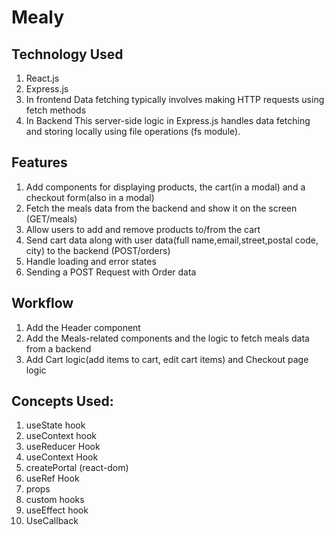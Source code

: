 # Mealy

## Technology Used 
1. React.js
2. Express.js
3. In frontend
 Data fetching typically involves making HTTP requests using fetch methods
4. In Backend
 This server-side logic in Express.js handles data fetching and storing locally using file operations (fs module). 
 
## Features 
1. Add components for displaying products, the cart(in a modal) and a checkout form(also in a modal) 
2. Fetch the meals data from the backend and show it on the screen (GET/meals)
3. Allow users to add and remove products to/from the cart
4. Send cart data along with user data(full name,email,street,postal code, city) to the backend (POST/orders)
5. Handle loading and error states
6. Sending a POST Request with Order data 

## Workflow
1. Add the Header component
2. Add the Meals-related components and the logic to fetch meals data from a backend
3. Add Cart logic(add items to cart, edit cart items) and Checkout page logic

## Concepts Used:
1. useState hook
2. useContext hook <!-- Context features allows us to spread data into all components that needed in a very easier and re-usuable way     createContext -->
3. useReducer Hook  <!--  : It allows us to manage complex state in much simpler way and it is easier to move that state management logic out of this component function  -->
4. useContext Hook <!-- : It allows us to access to get context  -->
5. createPortal (react-dom) <!--  feature of react offers so that we can use this component from anywhere in our component tree but we always eject the dialog when its visible in a specific area of the real-dom that we as a developer controller upfront -->
6. useRef Hook <!-- to access to dialog element  -->
7. props 
8. custom hooks   <!--    useHttp.js -->
9. useEffect hook 
10. UseCallback   <!-- : so that code doesn't stuck in infinity loop  -->


